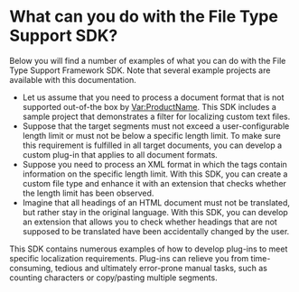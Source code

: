 What can you do with the File Type Support SDK?
====
Below you will find a number of examples of what you can do with the File Type Support Framework SDK. Note that several example projects are available with this documentation.

* Let us assume that you need to process a document format that is not supported out-of-the box by <Var:ProductName>. This SDK includes a sample project that demonstrates a filter for localizing custom text files.
* Suppose that the target segments must not exceed a user-configurable length limit or must not be below a specific length limit. To make sure this requirement is fulfilled in all target documents, you can develop a custom plug-in that applies to all document formats.
* Suppose you need to process an XML format in which the tags contain information on the specific length limit. With this SDK, you can create a custom file type and enhance it with an extension that checks whether the length limit has been observed.
* Imagine that all headings of an HTML document must not be translated, but rather stay in the original language. With this SDK, you can develop an extension that allows you to check whether headings that are not supposed to be translated have been accidentally changed by the user.


This SDK contains numerous examples of how to develop plug-ins to meet specific localization requirements. Plug-ins can relieve you from time-consuming, tedious and ultimately error-prone manual tasks, such as counting characters or copy/pasting multiple segments.